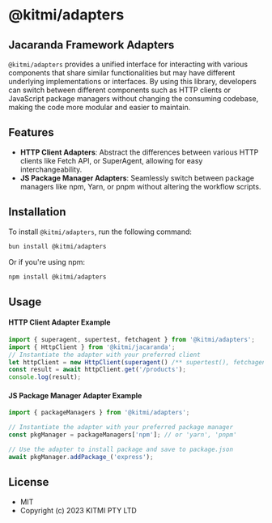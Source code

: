 # @kitmi/adapters

## Jacaranda Framework Adapters

`@kitmi/adapters` provides a unified interface for interacting with various components that share similar functionalities but may have different underlying implementations or interfaces. By using this library, developers can switch between different components such as HTTP clients or JavaScript package managers without changing the consuming codebase, making the code more modular and easier to maintain. 

## Features

- **HTTP Client Adapters**: Abstract the differences between various HTTP clients like Fetch API, or SuperAgent, allowing for easy interchangeability.
- **JS Package Manager Adapters**: Seamlessly switch between package managers like npm, Yarn, or pnpm without altering the workflow scripts.

## Installation

To install `@kitmi/adapters`, run the following command:

```bash
bun install @kitmi/adapters
```

Or if you're using npm:

```bash
npm install @kitmi/adapters
```

## Usage

#### HTTP Client Adapter Example

```javascript
import { superagent, supertest, fetchagent } from '@kitmi/adapters';
import { HttpClient } from '@kitmi/jacaranda';
// Instantiate the adapter with your preferred client
let httpClient = new HttpClient(superagent() /** supertest(), fetchagent() */, 'https://dummyjson.com');
const result = await httpClient.get('/products');
console.log(result);
```

#### JS Package Manager Adapter Example

```javascript
import { packageManagers } from '@kitmi/adapters';

// Instantiate the adapter with your preferred package manager
const pkgManager = packageManagers['npm']; // or 'yarn', 'pnpm'

// Use the adapter to install package and save to package.json
await pkgManager.addPackage_('express');
```

## License
- MIT
- Copyright (c) 2023 KITMI PTY LTD